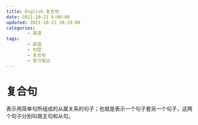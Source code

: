 ```yaml
---
title: English 复合句
date: 2021-10-21 6:00:00
updated: 2021-10-23 20:29:00
categories:
        - 英语
tags:
        - 英语
        - 句型
        - 复合句
        - 学习笔记
---
```


# 复合句

表示用简单句所组成的从属关系的句子；也就是表示一个句子套另一个句子，这两个句子分别叫做主句和从句。
